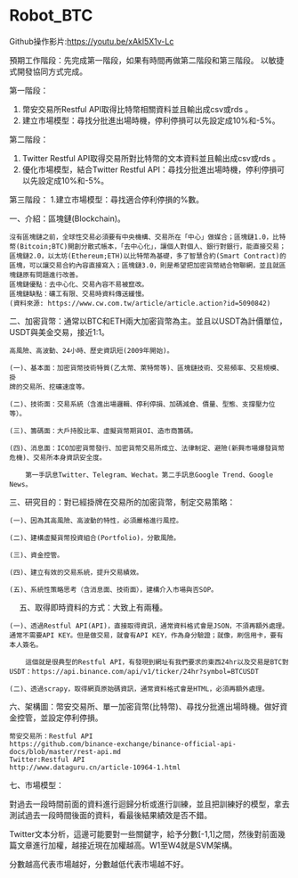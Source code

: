 # Robot_BTC

Github操作影片:https://youtu.be/xAkl5X1v-Lc

預期工作階段：先完成第一階段，如果有時間再做第二階段和第三階段。
以敏捷式開發協同方式完成。

第一階段：
1. 幣安交易所Restful API取得比特幣相關資料並且輸出成csv或rds 。
2. 建立市場模型：尋找分批進出場時機，停利停損可以先設定成10%和-5%。

第二階段：
1. Twitter Restful API取得交易所對比特幣的文本資料並且輸出成csv或rds 。
2. 優化市場模型，結合Twitter Restful API：尋找分批進出場時機，停利停損可以先設定成10%和-5%。

第三階段：
1.建立市場模型：尋找適合停利停損的%數。

一、介紹：區塊鏈(Blockchain)。

	沒有區塊鏈之前，全球性交易必須要有中央機構、交易所在「中心」做媒合；區塊鏈1.0，比特幣(Bitcoin;BTC)開創分散式帳本，「去中心化」，讓個人對個人、銀行對銀行，能直接交易；區塊鏈2.0，以太坊(Ethereum;ETH)以比特幣為基礎，多了智慧合約(Smart Contract)的區塊，可以讓交易合約內容直接寫入；區塊鏈3.0，則是希望把加密貨幣結合物聯網，並且就區塊鏈原有問題進行改善。
	區塊鏈優點：去中心化、交易內容不易被竄改。
	區塊鏈缺點：礦工有限、交易時資料傳送緩慢。
	(資料來源: https://www.cw.com.tw/article/article.action?id=5090842)

二、加密貨幣：通常以BTC和ETH兩大加密貨幣為主。並且以USDT為計價單位，USDT與美金交易，接近1:1。

	高風險、高波動、24小時、歷史資訊短(2009年開始)。
	
	(一)、基本面：加密貨幣技術特質(乙太幣、萊特幣等)、區塊鏈技術、交易頻率、交易規模、掛
	牌的交易所、挖礦速度等。

	(二)、技術面：交易系統（含進出場邏輯、停利停損、加碼減倉、價量、型態、支撐壓力位等）。 

	(三)、籌碼面：大戶持股比率、虛擬貨幣期貨OI、造市商籌碼。

	(四)、消息面：ICO加密貨幣發行、加密貨幣交易所成立、法律制定、避險(新興市場爆發貨幣危機)、交易所本身資訊安全度。
	
		第一手訊息Twitter、Telegram、Wechat。第二手訊息Google Trend、Google News。

三、研究目的：對已經掛牌在交易所的加密貨幣，制定交易策略：

	(一)、因為其高風險、高波動的特性，必須嚴格進行風控。
	
	(二)、建構虛擬貨幣投資組合(Portfolio)，分散風險。
	
	(三)、資金控管。
	
	(四)、建立有效的交易系統，提升交易績效。
	
	(五)、系統性策略思考（含消息面、技術面），建構介入市場與否SOP。
 
五、取得即時資料的方式：大致上有兩種。

	(一)、透過Restful API(API)，直接取得資訊，通常資料格式會是JSON，不須再額外處理。通常不需要API KEY。但是做交易，就會有API KEY，作為身分驗證；就像，刷信用卡，要有本人簽名。
	
		這個就是很典型的Restful API，有發現到網址有我們要求的東西24hr以及交易是BTC對USDT：https://api.binance.com/api/v1/ticker/24hr?symbol=BTCUSDT
	
	(二)、透過scrapy，取得網頁原始碼資訊，通常資料格式會是HTML，必須再額外處理。



六、架構圖：幣安交易所、單一加密貨幣(比特幣)、尋找分批進出場時機。做好資金控管，並設定停利停損。

	幣安交易所：Restful API
	https://github.com/binance-exchange/binance-official-api-docs/blob/master/rest-api.md
	Twitter:Restful API
	http://www.dataguru.cn/article-10964-1.html



七、市場模型：

對過去一段時間前面的資料進行迴歸分析或進行訓練，並且把訓練好的模型，拿去測試過去一段時間後面的資料，看最後結果績效是否不錯。



Twitter文本分析，這邊可能要對一些關鍵字，給予分數[-1,1]之間，然後對前面幾篇文章進行加權，越接近現在加權越高。W1至W4就是SVM架構。



分數越高代表市場越好，分數越低代表市場越不好。


